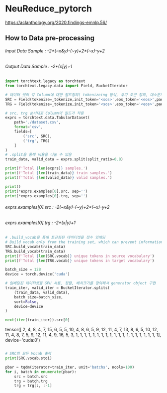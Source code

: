 # NeuReduce_pytorch
https://aclanthology.org/2020.findings-emnlp.56/


## How to Data pre-processing

###### Input Data Sample : -2*(~x&y)-(~y)+2*(~x)-y+2 
###### Output Data Sample : -2*(x|y)+1 

```python
import torchtext.legacy as torchtext
from torchtext.legacy.data import Field, BucketIterator
```

```python
# 데이터 셋의 각 Column에 대한 필드정의( tokenizeing 방식, 추가 토큰 정의, 대소문자 처리 )
SRC = Field(tokenize=_tokenize,init_token='<sos>',eos_token='<eos>',pad_token='<pad>',lower=True,batch_first=True)
TRG = Field(tokenize=_tokenize,init_token='<sos>',eos_token='<eos>',pad_token='<pad>',lower=True,batch_first=True)
```

```python
# src, trg 순서대로 Column의 필드가 적용
exprs = torchtext.data.TabularDataset(
    path='./dataset.csv',
    format='csv',
    fields=[
        ('src', SRC),
        ('trg', TRG)
    ]
)
# .split을 통해 비율을 나눌 수 있음
train_data, valid_data = exprs.split(split_ratio=0.8)

print(f'Total {len(exprs)} samples.')
print(f'Total {len(train_data)} train samples.')
print(f'Total {len(valid_data)} valid samples.')

print()
print(*exprs.examples[0].src, sep='')
print(*exprs.examples[0].trg, sep='')
```
###### *exprs.examples[0].src : -2*(~x&y)-(~y)+2*(~x)-y+2 
###### exprs.examples[0].trg : -2*(x|y)+1 

```python
# .build_vocab을 통해 토근화된 데이터셋을 정수 임베딩 
# Build vocab only from the training set, which can prevent information leakage
SRC.build_vocab(train_data)
TRG.build_vocab(train_data)
print(f'Total {len(SRC.vocab)} unique tokens in source vocabulary')
print(f'Total {len(TRG.vocab)} unique tokens in target vocabulary')
```

```python
batch_size = 128
device = torch.device('cuda')

# 임베딩된 데이터셋을 GPU 사용, 정렬, 배치크기를 정의해서 generator object 구현 
train_iter, valid_iter = BucketIterator.splits(
    (train_data, valid_data),
    batch_size=batch_size,
    sort=False,
    device=device
)

next(iter(train_iter)).src[0]
```
tensor([ 2,  4,  8,  4,  7, 15,  6,  5,  5, 10,  4,  8,  6,  5,  9, 12, 11,  4,
         7, 13,  8,  6,  5, 10, 12, 11,  4,  8,  7,  5,  9, 12, 11,  4,  9, 16,
         5,  3,  1,  1,  1,  1,  1,  1,  1,  1,  1,  1,  1,  1,  1,  1,  1,  1,
         1,  1,  1,  1], device='cuda:0')
```
```

```python
# SRC의 모든 Vocab 출력
print(SRC.vocab.stoi)
```

```python
pbar = tqdm(iterator=train_iter, unit='batchs', ncols=100)
for i, batch in enumerate(pbar):
    src = batch.src
    trg = batch.trg
    trg = trg[:, :-1]
```

